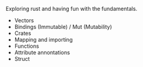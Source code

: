 Exploring rust and having fun with the fundamentals.

- Vectors
- Bindings (Immutable) / Mut (Mutability)
- Crates
- Mapping and importing
- Functions
- Attribute annontations
- Struct
